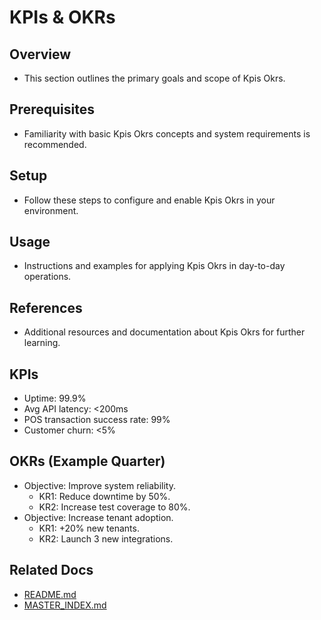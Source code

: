 # KPIs & OKRs

## Overview
- This section outlines the primary goals and scope of Kpis Okrs.

## Prerequisites
- Familiarity with basic Kpis Okrs concepts and system requirements is recommended.

## Setup
- Follow these steps to configure and enable Kpis Okrs in your environment.

## Usage
- Instructions and examples for applying Kpis Okrs in day-to-day operations.

## References
- Additional resources and documentation about Kpis Okrs for further learning.


## KPIs
- Uptime: 99.9%
- Avg API latency: <200ms
- POS transaction success rate: 99%
- Customer churn: <5%

## OKRs (Example Quarter)
- Objective: Improve system reliability.
  - KR1: Reduce downtime by 50%.
  - KR2: Increase test coverage to 80%.
- Objective: Increase tenant adoption.
  - KR1: +20% new tenants.
  - KR2: Launch 3 new integrations.

## Related Docs
- [README.md](README.md)
- [MASTER_INDEX.md](MASTER_INDEX.md)

